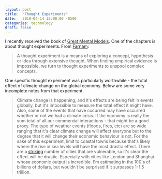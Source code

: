 ```yaml
---
layout: post
title:  "Thought Experiments"
date:   2019-04-14 12:00:00 -0500
categories: technology
draft: false
---
```


I recently received the book of [Great Mental Models](https://www.amazon.com/Great-Mental-Models-Thinking-Concepts-ebook/dp/B07P79P8ST). One of the chapters is about thought experiments. From [Farnam](https://fs.blog/2017/06/thought-experiment-how-einstein-solved-difficult-problems/):

> A thought experiment is a means of exploring a concept, hypothesis or idea through extensive thought. When finding empirical evidence is impossible, we turn to thought experiments to unspool complex concepts. 

One specific thought experiment was particularly worthwhile - the total effect of climate change on the global economy. Below are some very incomplete notes from that experiment. 

> Climate change is happening, and it's effects are being felt in events globally, but it's impossible to measure the total effect it might have. Also, some of the events that have occurred may have occurred whether or not we had a climate crisis. If the economy is really the sum total of all our commercial interactions - that might be a good proxy. The type of weather events (floods, fires, etc) are so wide ranging that it's clear climate change will affect everyone but to the degree that it will change their economic behaviour is not. For the sake of this experiment, limit to coastal towns because that's likely where the rise in sea levels will have the most drastic effect. There are a [striking](https://www.ecowatch.com/cities-vulnerable-sea-level-rise-2610208792.html) number of cities that are vulnerable, so it's clear the effect will be drastic. Especially with cities like London and Shanghai - whose economic output is incredible. I'm estimating in the 100's of billions of dollars, but wouldn't be surprised if it surpasses 1-1.5 trillion. 